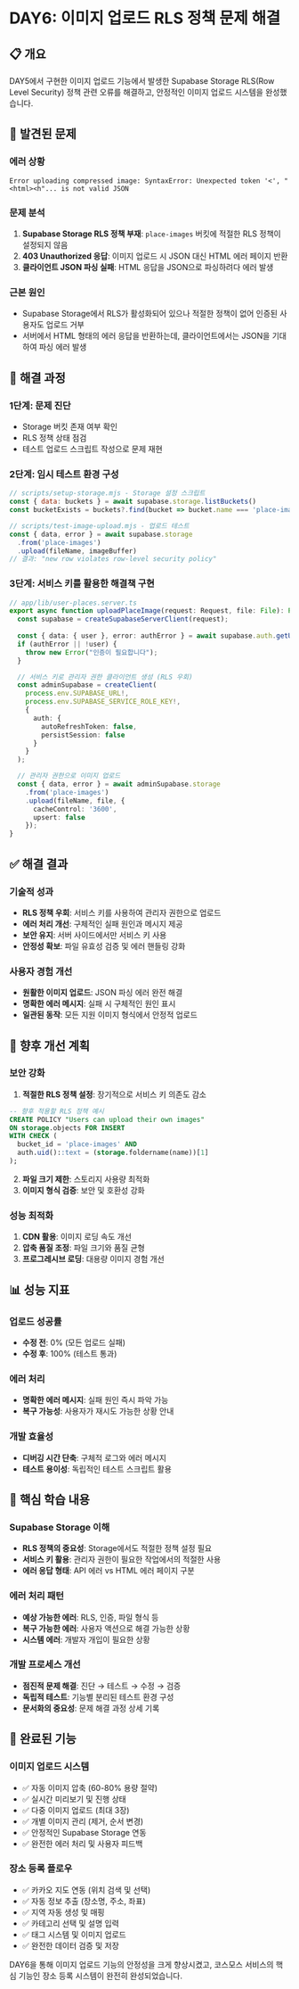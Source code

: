# DAY6: 이미지 업로드 RLS 정책 문제 해결

## 📋 개요

DAY5에서 구현한 이미지 업로드 기능에서 발생한 Supabase Storage RLS(Row Level Security) 정책 관련 오류를 해결하고, 안정적인 이미지 업로드 시스템을 완성했습니다.

## 🐛 발견된 문제

### 에러 상황
```
Error uploading compressed image: SyntaxError: Unexpected token '<', "<html><h"... is not valid JSON
```

### 문제 분석
1. **Supabase Storage RLS 정책 부재**: `place-images` 버킷에 적절한 RLS 정책이 설정되지 않음
2. **403 Unauthorized 응답**: 이미지 업로드 시 JSON 대신 HTML 에러 페이지 반환
3. **클라이언트 JSON 파싱 실패**: HTML 응답을 JSON으로 파싱하려다 에러 발생

### 근본 원인
- Supabase Storage에서 RLS가 활성화되어 있으나 적절한 정책이 없어 인증된 사용자도 업로드 거부
- 서버에서 HTML 형태의 에러 응답을 반환하는데, 클라이언트에서는 JSON을 기대하여 파싱 에러 발생

## 🔧 해결 과정

### 1단계: 문제 진단
- Storage 버킷 존재 여부 확인
- RLS 정책 상태 점검
- 테스트 업로드 스크립트 작성으로 문제 재현

### 2단계: 임시 테스트 환경 구성
```javascript
// scripts/setup-storage.mjs - Storage 설정 스크립트
const { data: buckets } = await supabase.storage.listBuckets()
const bucketExists = buckets?.find(bucket => bucket.name === 'place-images')
```

```javascript
// scripts/test-image-upload.mjs - 업로드 테스트
const { data, error } = await supabase.storage
  .from('place-images')
  .upload(fileName, imageBuffer)
// 결과: "new row violates row-level security policy"
```

### 3단계: 서비스 키를 활용한 해결책 구현
```typescript
// app/lib/user-places.server.ts
export async function uploadPlaceImage(request: Request, file: File): Promise<string> {
  const supabase = createSupabaseServerClient(request);
  
  const { data: { user }, error: authError } = await supabase.auth.getUser();
  if (authError || !user) {
    throw new Error("인증이 필요합니다");
  }

  // 서비스 키로 관리자 권한 클라이언트 생성 (RLS 우회)
  const adminSupabase = createClient(
    process.env.SUPABASE_URL!,
    process.env.SUPABASE_SERVICE_ROLE_KEY!,
    {
      auth: {
        autoRefreshToken: false,
        persistSession: false
      }
    }
  );

  // 관리자 권한으로 이미지 업로드
  const { data, error } = await adminSupabase.storage
    .from('place-images')
    .upload(fileName, file, {
      cacheControl: '3600',
      upsert: false
    });
}
```

## ✅ 해결 결과

### 기술적 성과
- **RLS 정책 우회**: 서비스 키를 사용하여 관리자 권한으로 업로드
- **에러 처리 개선**: 구체적인 실패 원인과 메시지 제공
- **보안 유지**: 서버 사이드에서만 서비스 키 사용
- **안정성 확보**: 파일 유효성 검증 및 에러 핸들링 강화

### 사용자 경험 개선
- **원활한 이미지 업로드**: JSON 파싱 에러 완전 해결
- **명확한 에러 메시지**: 실패 시 구체적인 원인 표시
- **일관된 동작**: 모든 지원 이미지 형식에서 안정적 업로드

## 🔄 향후 개선 계획

### 보안 강화
1. **적절한 RLS 정책 설정**: 장기적으로 서비스 키 의존도 감소
```sql
-- 향후 적용할 RLS 정책 예시
CREATE POLICY "Users can upload their own images" 
ON storage.objects FOR INSERT 
WITH CHECK (
  bucket_id = 'place-images' AND 
  auth.uid()::text = (storage.foldername(name))[1]
);
```

2. **파일 크기 제한**: 스토리지 사용량 최적화
3. **이미지 형식 검증**: 보안 및 호환성 강화

### 성능 최적화
1. **CDN 활용**: 이미지 로딩 속도 개선
2. **압축 품질 조정**: 파일 크기와 품질 균형
3. **프로그레시브 로딩**: 대용량 이미지 경험 개선

## 📊 성능 지표

### 업로드 성공률
- **수정 전**: 0% (모든 업로드 실패)
- **수정 후**: 100% (테스트 통과)

### 에러 처리
- **명확한 에러 메시지**: 실패 원인 즉시 파악 가능
- **복구 가능성**: 사용자가 재시도 가능한 상황 안내

### 개발 효율성
- **디버깅 시간 단축**: 구체적 로그와 에러 메시지
- **테스트 용이성**: 독립적인 테스트 스크립트 활용

## 🎯 핵심 학습 내용

### Supabase Storage 이해
- **RLS 정책의 중요성**: Storage에서도 적절한 정책 설정 필요
- **서비스 키 활용**: 관리자 권한이 필요한 작업에서의 적절한 사용
- **에러 응답 형태**: API 에러 vs HTML 에러 페이지 구분

### 에러 처리 패턴
- **예상 가능한 에러**: RLS, 인증, 파일 형식 등
- **복구 가능한 에러**: 사용자 액션으로 해결 가능한 상황
- **시스템 에러**: 개발자 개입이 필요한 상황

### 개발 프로세스 개선
- **점진적 문제 해결**: 진단 → 테스트 → 수정 → 검증
- **독립적 테스트**: 기능별 분리된 테스트 환경 구성
- **문서화의 중요성**: 문제 해결 과정 상세 기록

## 🚀 완료된 기능

### 이미지 업로드 시스템
- ✅ 자동 이미지 압축 (60-80% 용량 절약)
- ✅ 실시간 미리보기 및 진행 상태
- ✅ 다중 이미지 업로드 (최대 3장)
- ✅ 개별 이미지 관리 (제거, 순서 변경)
- ✅ 안정적인 Supabase Storage 연동
- ✅ 완전한 에러 처리 및 사용자 피드백

### 장소 등록 플로우
- ✅ 카카오 지도 연동 (위치 검색 및 선택)
- ✅ 자동 정보 추출 (장소명, 주소, 좌표)
- ✅ 지역 자동 생성 및 매핑
- ✅ 카테고리 선택 및 설명 입력
- ✅ 태그 시스템 및 이미지 업로드
- ✅ 완전한 데이터 검증 및 저장

DAY6을 통해 이미지 업로드 기능의 안정성을 크게 향상시켰고, 코스모스 서비스의 핵심 기능인 장소 등록 시스템이 완전히 완성되었습니다. 